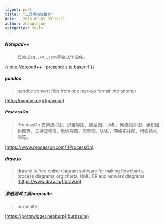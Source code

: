 ```yaml
---
layout: post
title:  "工具类网址推荐"
date:   2018-02-01 09:21:21
author: zhangtejun
categories: tools
---
```

##### Notepad++
>已集成`sql,xml,json`等格式化插件。

[{{ site.Notepad++ | prepend: site.baseurl }}](Notepad++)
##### pandoc
>pandoc convert files from one markup format into another

[http://pandoc.org/](pandoc)
##### ProcessOn
>ProcessOn 支持流程图、思维导图、原型图、UML、网络拓扑图、组织结构图等，支持流程图、思维导图、原型图、UML、网络拓扑图、组织结构图等。

[https://www.processon.com/](ProcessOn)
##### draw.io
>draw.io is free online diagram software for making flowcharts, process diagrams, org charts, UML, ER and network diagrams
[https://www.draw.io/](draw.io)

##### 渗透测试工具burpsuite
>burpsuite

[https://portswigger.net/burp](burpsuite)
